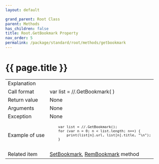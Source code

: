```yaml
---
layout: default

grand_parent: Root Class
parent: Methods
has_children: false
title: Root.GetBookmark Property
nav_order: 5
permalink: /package/standard/root/methods/getbookmark
---
```

# {{ page.title }}

<table>
  <tr>
    <td>Explanation</td>
    <td colspan="2"></td>
  </tr>
  <tr>
    <td>Call format</td>
    <td colspan="2">var list = //.GetBookmark( )</td>
  </tr>
  <tr>
    <td>Return value</td>
    <td colspan="2">None</td>
  </tr>  
  <tr>
    <td>Arguments</td>
    <td colspan="2">None</td>
  </tr>
  <tr>
    <td>Exception</td>
    <td colspan="2">None</td>
  </tr>
  <tr>
    <td>Example of use</td>
    <td colspan="2">
    <code><pre>
    var list = //.GetBookmark();
    for (var n = 0; n < list.length; n++) {
        print(list[n].url, list[n].title, "\n");
    }
    </pre></code></td>
  </tr>
  <tr>
    <td>Related item</td>
    <td colspan="2"><a href="/package/standard/root/methods/setbookmark">SetBookmark</a>, <a href="/package/standard/root/methods/rembookmark">RemBookmark</a> method</td>
  </tr>
</table>



